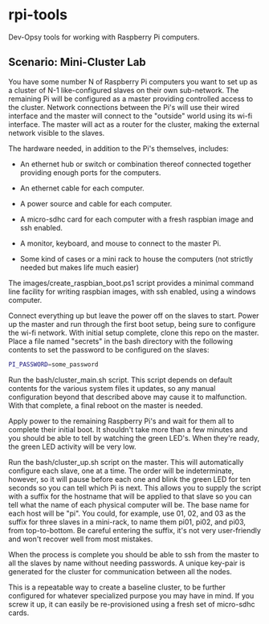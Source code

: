 # rpi-tools

Dev-Opsy tools for working with Raspberry Pi computers.

## Scenario: Mini-Cluster Lab
You have some number N of Raspberry Pi computers you want to set up as a cluster of N-1 like-configured slaves on their own sub-network. The remaining Pi will be configured as a master providing controlled access to the cluster. Network connections between the Pi's will use their wired interface and the master will connect to the "outside" world using its wi-fi interface. The master will act as a router for the cluster, making the external network visible to the slaves.

The hardware needed, in addition to the Pi's themselves, includes:

* An ethernet hub or switch or combination thereof connected together providing enough ports for the computers.

* An ethernet cable for each computer.

* A power source and cable for each computer.

* A micro-sdhc card for each computer with a fresh raspbian image and ssh enabled.

* A monitor, keyboard, and mouse to connect to the master Pi.

* Some kind of cases or a mini rack to house the computers (not strictly needed but makes life much easier)

The images/create_raspbian_boot.ps1 script provides a minimal command line facility for writing raspbian images, with ssh enabled, using a windows computer.

Connect everything up but leave the power off on the slaves to start. Power up the master and run through the first boot setup, being sure to configure the wi-fi network. With initial setup complete, clone this repo on the master. Place a file named "secrets" in the bash directory with the following contents to set the password to be configured on the slaves:

 ```bash
 PI_PASSWORD=some_password
 ```

 Run the bash/cluster_main.sh script. This script depends on default contents for the various system files it updates, so any manual configuration beyond that described above may cause it to malfunction. With that complete, a final reboot on the master is needed.

Apply power to the remaining Raspberry Pi's and wait for them all to complete their initial boot. It shouldn't take more than a few minutes and you should be able to tell by watching the green LED's. When they're ready, the green LED activity will be very low.

Run the bash/cluster_up.sh script on the master. This will automatically configure each slave, one at a time. The order will be indeterminate, however, so it will pause before each one and blink the green LED for ten seconds so you can tell which Pi is next. This allows you to supply the script with a suffix for the hostname that will be applied to that slave so you can tell what the name of each physical computer will be. The base name for each host will be "pi". You could, for example, use 01, 02, and 03 as the suffix for three slaves in a mini-rack, to name them pi01, pi02, and pi03, from top-to-bottom. Be careful entering the suffix, it's not very user-friendly and won't recover well from most mistakes.

When the process is complete you should be able to ssh from the master to all the slaves by name without needing passwords. A unique key-pair is generated for the cluster for communication between all the nodes.

This is a repeatable way to create a baseline cluster, to be further configured for whatever specialized purpose you may have in mind. If you screw it up, it can easily be re-provisioned using a fresh set of micro-sdhc cards.
